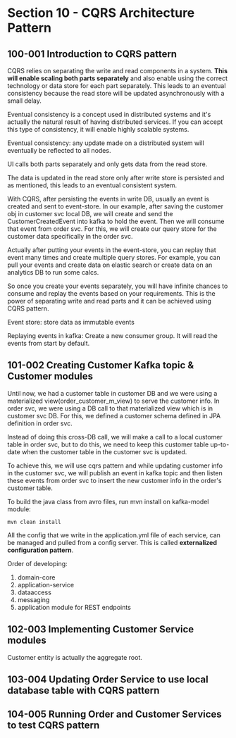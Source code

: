# Section 10 - CQRS Architecture Pattern

## 100-001 Introduction to CQRS pattern
CQRS relies on separating the write and read components in a system. **This will enable scaling both parts separately** and
also enable using the correct technology or data store for each part separately. This leads to an eventual consistency because
the read store will be updated asynchronously with a small delay.

Eventual consistency is a concept used in distributed systems and it's actually the natural result of having distributed services.
If you can accept this type of consistency, it will enable highly scalable systems.

Eventual consistency: any update made on a distributed system will eventually be reflected to all nodes.

UI calls both parts separately and only gets data from the read store.

The data is updated in the read store only after write store is persisted and as mentioned, this leads to an eventual consistent system.

With CQRS, after persisting the events in write DB, usually an event is created and sent to event-store. In our example, after saving
the customer obj in customer svc local DB, we will create and send the CustomerCreatedEvent into kafka to hold the event. Then we will
consume that event from order svc. For this, we will create our query store for the customer data specifically in the order svc.

Actually after putting your events in the event-store, you can replay that event many times and create multiple query stores.
For example, you can pull your events and create data on elastic search or create data on an analytics DB to run some calcs.

So once you create your events separately, you will have infinite chances to consume and replay the events based on your requirements.
This is the power of separating write and read parts and it can be achieved using CQRS pattern.

Event store: store data as immutable events

Replaying events in kafka: Create a new consumer group. It will read the events from start by default.

## 101-002 Creating Customer Kafka topic & Customer modules
Until now, we had a customer table in customer DB and we were using a materialized view(order_customer_m_view) to serve the
customer info. In order svc, we were using a DB call to that materialized view which is in customer svc DB. For this, we defined a 
customer schema defined in JPA definition in order svc.

Instead of doing this cross-DB call, we will make a call to a local customer table in order svc, but to do this, we need to keep
this customer table up-to-date when the customer table in the customer svc is updated.

To achieve this, we will use cqrs pattern and while updating customer info in the customer svc, we will publish an event in
kafka topic and then listen these events from order svc to insert the new customer info in the order's customer table.

To build the java class from avro files, run mvn install on kafka-model module:
```shell
mvn clean install
```

All the config that we write in the application.yml file of each service, can be managed and pulled from a config server. This is
called **externalized configuration pattern**.

Order of developing:
1. domain-core
2. application-service
3. dataaccess
4. messaging
5. application module for REST endpoints

## 102-003 Implementing Customer Service modules
Customer entity is actually the aggregate root.

## 103-004 Updating Order Service to use local database table with CQRS pattern

## 104-005 Running Order and Customer Services to test CQRS pattern